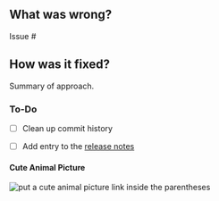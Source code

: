 ## What was wrong?

Issue #

## How was it fixed?

Summary of approach.

### To-Do

[//]: # (Stay ahead of things, add list items here!)
- [ ] Clean up commit history

[//]: # (For important changes that should go into the release notes please add a newsfragment file as explained here: https://github.com/ethereum/eth-abi/blob/master/newsfragments/README.md)

[//]: # (See: https://eth-abi.readthedocs.io/en/latest/contributing.html#pull-requests)
- [ ] Add entry to the [release notes](https://github.com/ethereum/eth-abi/blob/master/newsfragments/README.md)

#### Cute Animal Picture

![put a cute animal picture link inside the parentheses]()
